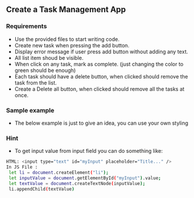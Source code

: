 
## Create a Task Management App

### Requirements

  - Use the provided files to start writing code.
  - Create new task when pressing the add button.
  - Display error message if user press add button without adding any text.
  - All list item shoud be visible.
  - When click on any task, mark as complete. (just changing the color to green should be enough)
  - Each task should have a delete button, when clicked should remove the task from the list.
  - Create a Delete all button, when clicked should remove all the tasks at once.

### Sample example
- The below example is just to give an idea, you can use your own styling

### Hint
- To get input value from input field you can do something like:

```sh
HTML: <input type="text" id="myInput" placeholder="Title..." />
In JS File :
 let li = document.createElement("li");
 let inputValue = document.getElementById("myInput").value;
 let textValue = document.createTextNode(inputValue);
 li.appendChild(textValue)
```